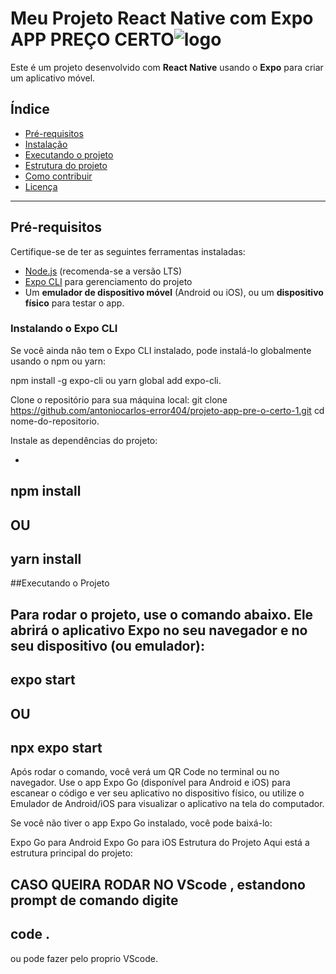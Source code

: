 # Meu Projeto React Native com Expo APP PREÇO CERTO![logo](https://github.com/user-attachments/assets/4d345027-bb2c-41a6-92a1-dd99d52156b6)


Este é um projeto desenvolvido com **React Native** usando o **Expo** para criar um aplicativo móvel.

## Índice

- [Pré-requisitos](#pré-requisitos)
- [Instalação](#instalação)
- [Executando o projeto](#executando-o-projeto)
- [Estrutura do projeto](#estrutura-do-projeto)
- [Como contribuir](#como-contribuir)
- [Licença](#licença)


---

## Pré-requisitos

Certifique-se de ter as seguintes ferramentas instaladas:

- [Node.js](https://nodejs.org/en/) (recomenda-se a versão LTS)
- [Expo CLI](https://docs.expo.dev/get-started/installation/) para gerenciamento do projeto
- Um **emulador de dispositivo móvel** (Android ou iOS), ou um **dispositivo físico** para testar o app.

### Instalando o Expo CLI

Se você ainda não tem o Expo CLI instalado, pode instalá-lo globalmente usando o npm ou yarn:


npm install -g expo-cli
ou
yarn global add expo-cli.

Clone o repositório para sua máquina local:
git clone https://github.com/antoniocarlos-error404/projeto-app-pre-o-certo-1.git
cd nome-do-repositorio.

Instale as dependências do projeto:

 -
 npm install
 -
  OU
 - 
 yarn install
 -
  
##Executando o Projeto

Para rodar o projeto, use o comando abaixo. Ele abrirá o aplicativo Expo no seu navegador e no seu dispositivo (ou emulador):
 -
 expo start
 -
 OU
  - 
  npx expo start
  -
  
Após rodar o comando, você verá um QR Code no terminal ou no navegador. Use o app Expo Go (disponível para Android e iOS) para escanear o código e ver seu aplicativo no dispositivo físico, ou utilize o Emulador de Android/iOS para visualizar o aplicativo na tela do computador.

Se você não tiver o app Expo Go instalado, você pode baixá-lo:

Expo Go para Android
Expo Go para iOS
Estrutura do Projeto
Aqui está a estrutura principal do projeto:

CASO QUEIRA RODAR NO VScode , estandono prompt de comando digite
-
code .
-
ou pode fazer pelo proprio VScode.
